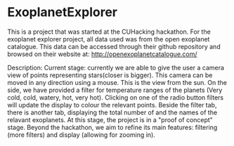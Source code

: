 # ExoplanetExplorer
This is a project that was started at the CUHacking hackathon.
For the exoplanet explorer project, all data used was from the open exoplanet catalogue. 
This data can be accessed through their github repository and browsed on their website  at: http://openexoplanetcatalogue.com/

Description:
Current stage: currently we are able to give the user a camera view of points representing stars(closer is bigger). This camera can be moved in any direction using a mouse. This is the view from the sun.
On the side, we have provided a filter for temperature ranges of the planets (Very cold, cold, watery, hot, very hot). Clicking on one of the radio button filters will update the display to colour the relevant points. Beside the filter tab, there is another tab, displaying the total number of and the names of the relavant exoplanets.
At this stage, the project is in a "proof of concept" stage. Beyond the hackathon, we aim to refine its main features: filtering (more filters) and display (allowing for zooming in). 
